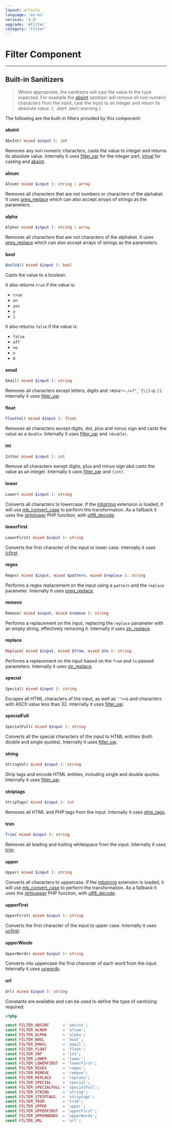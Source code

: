 ```yaml
---
layout: article
language: 'es-es'
version: '4.0'
upgrade: '#filter'
category: 'filter'
---
```

# Filter Component

* * *

## Built-in Sanitizers

> Where appropriate, the sanitizers will cast the value to the type expected. For example the [absint](https://secure.php.net/manual/en/function.absint.php) sanitizer will remove all non numeric characters from the input, cast the input to an integer and return its absolute value. {: .alert .alert-warning }

The following are the built-in filters provided by this component:

#### absint

```php
AbsInt( mixed $input ): int
```

Removes any non numeric characters, casts the value to integer and returns its absolute value. Internally it uses [filter_var](https://secure.php.net/manual/en/function.filter-var.php) for the integer part, [intval](https://secure.php.net/manual/en/function.intval.php) for casting and [absint](https://secure.php.net/manual/en/function.absint.php).

#### alnum

```php
Alnum( mixed $input ): string | array
```

Removes all characters that are not numbers or characters of the alphabet. It uses [preg_replace](https://secure.php.net/manual/en/function.preg-replace.php) which can also accept arrays of strings as the parameters.

#### alpha

```php
Alpha( mixed $input ): string | array
```

Removes all characters that are not characters of the alphabet. It uses [preg_replace](https://secure.php.net/manual/en/function.preg-replace.php) which can also accept arrays of strings as the parameters.

#### bool

```php
BoolVal( mixed $input ): bool
```

Casts the value to a boolean.

It also returns `true` if the value is:

* `true`
* `on`
* `yes`
* `y`
* `1`

It also returns `false` if the value is:

* `false`
* `off`
* `no`
* `n`
* `0`

#### email

```php
Email( mixed $input ): string
```

Removes all characters except letters, digits and ``!#$%&*+-/=?^_`{\|}~@.[]``. Internally it uses [filter_var](https://secure.php.net/manual/en/function.filter-var.php).

#### float

```php
FloatVal( mixed $input ): float
```

Removes all characters except digits, dot, plus and minus sign and casts the value as a `double`. Internally it uses [filter_var](https://secure.php.net/manual/en/function.filter-var.php) and `(double)`.

#### int

```php
IntVa( mixed $input ): int
```

Remove all characters except digits, plus and minus sign abd casts the value as an integer. Internally it uses [filter_var](https://secure.php.net/manual/en/function.filter-var.php) and `(int)`.

#### lower

```php
Lower( mixed $input ): string
```

Converts all characters to lowercase. If the [mbstring](https://secure.php.net/manual/en/book.mbstring.php) extension is loaded, it will use [mb_convert_case](https://secure.php.net/manual/en/function.mb-convert-case.php) to perform the transformation. As a fallback it uses the [strtolower](https://secure.php.net/manual/en/function.strtolower.php) PHP function, with [utf8_decode](https://secure.php.net/manual/en/function.utf8-decode.php).

#### lowerFirst

```php
LowerFirst( mixed $input ): string
```

Converts the first character of the input to lower case. Internally it uses [lcfirst](https://secure.php.net/manual/en/function.lcfirst.php).

#### regex

```php
Regex( mixed $input, mixed $pattern, mixed $replace ): string
```

Performs a regex replacement on the input using a `pattern` and the `replace` parameter. Internally it uses [preg_replace](https://secure.php.net/manual/en/function.preg-replace.php).

#### remove

```php
Remove( mixed $input, mixed $remove ): string
```

Performs a replacement on the input, replacing the `replace` parameter with an empty string, effectively removing it. Internally it uses [str_replace](https://secure.php.net/manual/en/function.str-replace.php).

#### replace

```php
Replace( mixed $input, mixed $from, mixed $to ): string
```

Performs a replacement on the input based on the `from` and `to` passed parameters. Internally it uses [str_replace](https://secure.php.net/manual/en/function.str-replace.php).

#### special

```php
Special( mixed $input ): string
```

Escapes all HTML characters of the input, as well as `'"<>&` and characters with ASCII value less than 32. Internally it uses [filter_var](https://secure.php.net/manual/en/function.filter-var.php).

#### specialFull

```php
SpecialFull( mixed $input ): string
```

Converts all the special characters of the input to HTML entities (both double and single quotes). Internally it uses [filter_var](https://secure.php.net/manual/en/function.filter-var.php).

#### string

```php
StringVal( mixed $input ): string
```

Strip tags and encode HTML entities, including single and double quotes. Internally it uses [filter_var](https://secure.php.net/manual/en/function.filter-var.php).

#### striptags

```php
StripTags( mixed $input ): int
```

Removes all HTML and PHP tags from the input. Internally it uses [strip_tags](https://www.php.net/manual/en/function.strip-tags.php).

#### trim

```php
Trim( mixed $input ): string
```

Removes all leading and trailing whitespace from the input. Internally it uses [trim](https://www.php.net/manual/en/function.trim.php).

#### upper

```php
Upper( mixed $input ): string
```

Converts all characters to uppercase. If the [mbstring](https://secure.php.net/manual/en/book.mbstring.php) extension is loaded, it will use [mb_convert_case](https://secure.php.net/manual/en/function.mb-convert-case.php) to perform the transformation. As a fallback it uses the [strtoupper](https://secure.php.net/manual/en/function.strtoupper.php) PHP function, with [utf8_decode](https://secure.php.net/manual/en/function.utf8-decode.php).

#### upperFirst

```php
UpperFirst( mixed $input ): string
```

Converts the first character of the input to upper case. Internally it uses [ucfirst](https://secure.php.net/manual/en/function.ucfirst.php).

#### upperWords

```php
UpperWords( mixed $input ): string
```

Converts into uppercase the first character of each word from the input. Internally it uses [ucwords](https://secure.php.net/manual/en/function.ucwords.php).

#### url

```php
Url( mixed $input ): string
```

Constants are available and can be used to define the type of sanitizing required:

```php
<?php

const FILTER_ABSINT      = 'absint';
const FILTER_ALNUM       = 'alnum';
const FILTER_ALPHA       = 'alpha';
const FILTER_BOOL        = 'bool';
const FILTER_EMAIL       = 'email';
const FILTER_FLOAT       = 'float';
const FILTER_INT         = 'int';
const FILTER_LOWER       = 'lower';
const FILTER_LOWERFIRST  = 'lowerFirst';
const FILTER_REGEX       = 'regex';
const FILTER_REMOVE      = 'remove';
const FILTER_REPLACE     = 'replace';
const FILTER_SPECIAL     = 'special';
const FILTER_SPECIALFULL = 'specialFull';
const FILTER_STRING      = 'string';
const FILTER_STRIPTAGS   = 'striptags';
const FILTER_TRIM        = 'trim';
const FILTER_UPPER       = 'upper';
const FILTER_UPPERFIRST  = 'upperFirst';
const FILTER_UPPERWORDS  = 'upperWords';
const FILTER_URL         = 'url';
```